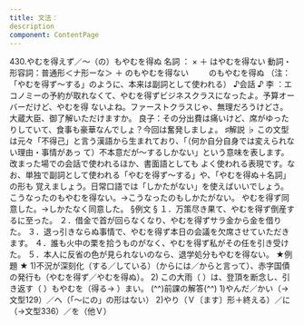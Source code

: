 ```yaml
---
title: 文法：
description
component: ContentPage
---
```



430.やむを得えず／～（の）もやむを得ぬ
名詞 ： × ＋ はやむを得ない
動詞・形容詞：普通形＜ナ形ーな＞ ＋ のもやむを得ない
        のもやむを得ぬ
（注：「やむを得ず～する」のように、本来は副詞として使われる）
♪会話 ♪
李 ：エコノミーの予約が取れなくて、やむを得ずビジネスクラスになったよ。予算オーバーだけど、やむを得 ないよね。ファーストクラスじゃ、無理だろうけどさ。大蔵大臣、御了解いただけますか。 良子：その分出費は痛いけど、席がゆったりしていて、食事も豪華なんでしょ？今回は奮発しましょ。
♯解説 ♭
この文型は元々「不得己」と言う漢語から生まれており、「（何か自分自身では変えられない理由・事情があっ て）不本意だが～するしかない」という意味を表します。改まった場での会話で使われるほか、書面語としても よく使われる表現です。なお、単独で副詞として使われる「やむを得ず～する」や、「やむを得ぬ＋名詞」の形も 覚えましょう。日常口語では「しかたがない」を使えばいいでしょう。
こうなったのもやむを得ない。→こうなったのもしかたがない。 やむを得ず同意した。→しかたなく同意した。
§例文 §
１．万策尽き果て、やむを得ず倒産するに至った。
２．借金で首が回らなくなり、やむを得ずサラ金から金を借りた。
３．退っ引きならぬ事情で、やむを得ず本日の会議を欠席させていただきます。
４．誰も火中の栗を拾うものがなく、やむを得ず私がその任を引き受けた。
５．本人に反省の色が見られないのなら、退学処分もやむを得ない。
★例題 ★
1)不況が深刻化（する／している）（からには／からと言って）、赤字国債の発行も（やむを得ず／やむを得ぬ）。
2) この大雨（ ）は、登頂を断念し、引き返す（ ）もやむを（得る→ ）まい。
(^^)前課の解答(^^)
1)やんだ／かい（→文型129）／へ（「～にの」の形はない）
2)やり（Ｖ〔ます〕形＋終える）／に（→文型336）／を（他Ｖ）
